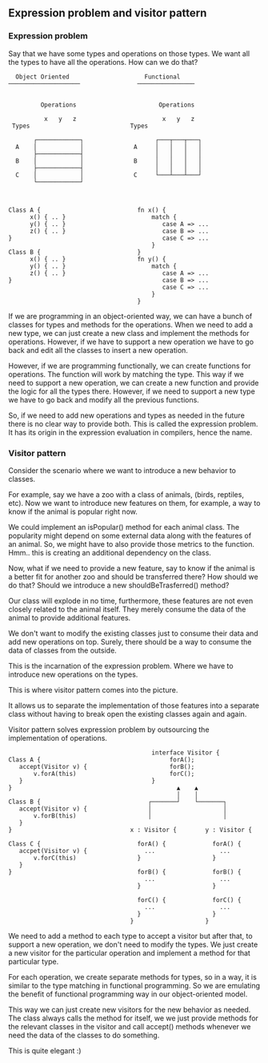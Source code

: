 ## Expression problem and visitor pattern

### Expression problem
Say that we have some types and operations on those types. We want all the types to have all the operations. How can we do that?


```
  Object Oriented                     Functional
────────────────────                ────────────────


         Operations                       Operations

          x   y   z                        x   y   z
 Types                            Types

       ┌────────────┐                    ┌───┬───┬───┐
  A    │            │              A     │   │   │   │
       ├────────────┤                    │   │   │   │
  B    │            │              B     │   │   │   │
       ├────────────┤                    │   │   │   │
  C    │            │              C     └───┴───┴───┘
       └────────────┘



Class A {                           fn x() {
      x() { .. }                        match {
      y() { .. }                           case A => ...
      z() { .. }                           case B => ...
}                                          case C => ...
                                        }
Class B {                           }
      x() { .. }                    fn y() {
      y() { .. }                        match {
      z() { .. }                           case A => ...
}                                          case B => ...
                                           case C => ...
                                        }
                                    }
```


If we are programming in an object-oriented way, we can have a bunch of classes for types and methods for the operations. When we need to add a new type, we can just create a new class and implement the methods for operations. However, if we have to support a new operation we have to go back and edit all the classes to insert a new operation.

However, if we are programming functionally, we can create functions for operations. The function will work by matching the type. This way if we need to support a new operation, we can create a new function and provide the logic for all the types there. However, if we need to support a new type we have to go back and modify all the previous functions.

So, if we need to add new operations and types as needed in the future there is no clear way to provide both. This is called the expression problem. It has its origin in the expression evaluation in compilers, hence the name.


### Visitor pattern

Consider the scenario where we want to introduce a new behavior to classes. 

For example, say we have a zoo with a class of animals, (birds, reptiles, etc). 
Now we want to introduce new features on them, for example, a way to know if the animal is popular right now.

We could implement an isPopular() method for each animal class. The popularity might depend on some external data along with the features of an animal. So, we might have to also provide those metrics to the function.
Hmm.. this is creating an additional dependency on the class.


Now, what if we need to provide a new feature, say to know if the animal is a better fit for another zoo and should be transferred there? How should we do that? Should we introduce a new shouldBeTrasferred() method? 

Our class will explode in no time, furthermore, these features are not even closely related to the animal itself. They merely consume the data of the animal to provide additional features.

We don't want to modify the existing classes just to consume their data and add new operations on top.
Surely, there should be a way to consume the data of classes from the outside.

This is the incarnation of the expression problem. Where we have to introduce new operations on the types.

This is where visitor pattern comes into the picture.

It allows us to separate the implementation of those features into a separate class without having to break open the existing classes again and again.


Visitor pattern solves expression problem by outsourcing the implementation of operations.

```
                                        interface Visitor {
Class A {                                    forA();
   accept(Visitor v) {                       forB();
       v.forA(this)                          forC();
   }                                    }
}                                              ▲    ▲
                                               │    │
Class B {                              ┌───────┘    └───────┐
   accept(Visitor v) {                 │                    │
       v.forB(this)                    │                    │
   }
}                                 x : Visitor {        y : Visitor {

Class C {                           forA() {             forA() {
   accpet(Visitor v) {                ...                  ...
       v.forC(this)                 }                    }
   }
}                                   forB() {             forB() {
                                      ...                  ...
                                    }                    }

                                    forC() {             forC() {
                                      ...                  ...
                                    }                    }
                                  }                    }
```

We need to add a method to each type to accept a visitor but after that, to support a new operation, we don't need to modify the types. We just create a new visitor for the particular operation and implement a method for that particular type.

For each operation, we create separate methods for types, so in a way, it is similar to the type matching in functional programming. So we are emulating the benefit of functional programming way in our object-oriented model.

This way we can just create new visitors for the new behavior as needed. The class always calls the method for itself, we we just provide methods for the relevant classes in the visitor and call accept() methods whenever we need the data of the classes to do something.

This is quite elegant :)

